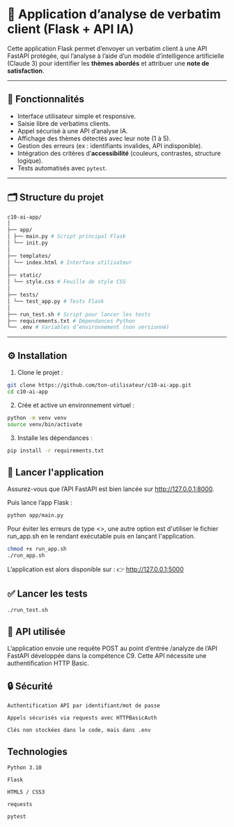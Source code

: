 # 🧠 Application d’analyse de verbatim client (Flask + API IA)

Cette application Flask permet d’envoyer un verbatim client à une API FastAPI protégée, qui l’analyse à l’aide d’un modèle d’intelligence artificielle (Claude 3) pour identifier les **thèmes abordés** et attribuer une **note de satisfaction**.

---

## 🚀 Fonctionnalités

- Interface utilisateur simple et responsive.
- Saisie libre de verbatims clients.
- Appel sécurisé à une API d’analyse IA.
- Affichage des thèmes détectés avec leur note (1 à 5).
- Gestion des erreurs (ex : identifiants invalides, API indisponible).
- Intégration des critères d’**accessibilité** (couleurs, contrastes, structure logique).
- Tests automatisés avec `pytest`.

---

## 🗂️ Structure du projet

```bash
c10-ai-app/
│
├── app/
│ ├── main.py # Script principal Flask
│ └── init.py
│
├── templates/
│ └── index.html # Interface utilisateur
│
├── static/
│ └── style.css # Feuille de style CSS
│
├── tests/
│ └── test_app.py # Tests Flask
│
├── run_test.sh # Script pour lancer les tests
├── requirements.txt # Dépendances Python
└── .env # Variables d’environnement (non versionné)
```
---


## ⚙️ Installation

1. Clone le projet :

```bash
git clone https://github.com/ton-utilisateur/c10-ai-app.git
cd c10-ai-app
```

2. Crée et active un environnement virtuel :

```bash
python -m venv venv
source venv/bin/activate
```

3. Installe les dépendances :

```bash
pip install -r requirements.txt
```

## 🔐 Lancer l'application

Assurez-vous que l’API FastAPI est bien lancée sur http://127.0.0.1:8000.

Puis lance l’app Flask :
```bash
python app/main.py
```
Pour éviter les erreurs de type <<ModuleNotFoundError>>, une autre option est d'utiliser le fichier run_app.sh en le rendant exécutable puis en lançant l'application.

```bash
chmod +x run_app.sh
./run_app.sh
```
L’application est alors disponible sur :
👉 http://127.0.0.1:5000

## ✅ Lancer les tests

```bash
./run_test.sh
```

## 📎 API utilisée

L’application envoie une requête POST au point d’entrée /analyze de l’API FastAPI développée dans la compétence C9.
Cette API nécessite une authentification HTTP Basic.


## 🔒 Sécurité

    Authentification API par identifiant/mot de passe

    Appels sécurisés via requests avec HTTPBasicAuth

    Clés non stockées dans le code, mais dans .env


## Technologies

    Python 3.10

    Flask

    HTML5 / CSS3

    requests

    pytest